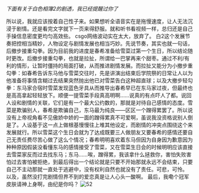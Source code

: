 _下面有关于白色相簿2的剧透，我已经提醒过你了_

所以说，我就应该按着自己性子来。如果想听全语音实在是拖慢速度，让人无法沉浸于剧情。还是看完文字就下一页来得舒服。就和听书看视频一样，总归还是自己手操信息密度更均匀高效些。
csgo网络波动实在太大，放弃了。
白2这个发展节奏把控相当精妙，人物设定与剧情发展也相当巧妙。先说节奏，其实也就一句话，后撤步接重勾拳。因为目前我的进度是春希准备给雪菜过第一个生日，所以结论随时更改。后撤步接重勾拳，也就是拉扯，所谓给一巴掌再来个甜枣。通过不利/有利的情形，让暂时僵持的局面打破，从而推进剧情发展。而拉扯又能分为小撤步重勾拳：如春希告诉东马他与雪菜交往时，先是讲演出结束后学院祭的日常让人以为他准备将事情含糊过去结果突然抛出他已对雪菜告白这种超直球；以及大撤步轻勾拳：东马家合宿时雪菜发现蓝色牙具从而推导出春希早已在东马家过夜，但最终也是高高拿起轻轻放下。顺便一提雪菜手段真高明啊……说真的有点吓人了都。说回人设和剧情的关联，它们是有一个最大公约数的，那就是对待自己感情的态度。雪菜是欺骗别人，春希是欺骗自己，东马最为纯良——区区一个蹭得累罢了。所以说没有上帝视角看不见傲娇中娇的一面的蹭得累真不可爱啊，虽说我没资格说别人倒是了。人设基于这一点上做根基慢慢往上堆其他设定，而剧情的冲突点围绕这个来发展就行。所以雪菜这个生日会就为了达成既要三人做朋友又要春希的感情还要自己无责任费尽苦心做了这么个情况；春希明明喜欢着东马但因为自身因为歉意因为种种原因假装没看懂东马的感情接受了雪菜，又在雪菜生日会的时候明明应该直接去雪菜家反而过去找东马；东马……唉，蹭得累，我该拿什么拯救你，害怕失败害怕过去害怕被拒绝，到最后得出一个结论就是只要不开始那就永远不会结束，只要自己不主动那就一直处于逃避中，没有权利自然也就没有了责任。可悲，可怜。
以及，虽然没打完剧情但界不到的爱恋真是让人心头一酸啊。
最后，我嘞个冠军皮肤请神上身啊，由纪是你吗？
![52](https://github.com/user-attachments/assets/473b8dfd-2310-4eaf-83d4-78d540774583)
